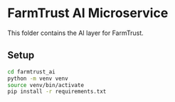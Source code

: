 # FarmTrust AI Microservice

This folder contains the AI layer for FarmTrust.

## Setup
```bash
cd farmtrust_ai
python -m venv venv
source venv/bin/activate
pip install -r requirements.txt
